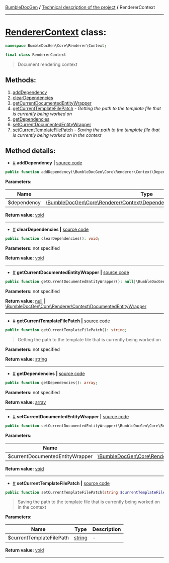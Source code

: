 <embed> <a href="/docs/README.md">BumbleDocGen</a> <b>/</b> <a href="/docs/tech/readme.md">Technical description of the project</a> <b>/</b> RendererContext<hr> </embed>

<h1>
    <a href="https://github.com/bumble-tech/bumble-doc-gen/blob/master/src/Core/Renderer/Context/RendererContext.php#L12">RendererContext</a> class:
</h1>





```php
namespace BumbleDocGen\Core\Renderer\Context;

final class RendererContext
```

<blockquote>Document rendering context</blockquote>







<h2>Methods:</h2>

<ol>
<li>
    <a href="#madddependency">addDependency</a>
    </li>
<li>
    <a href="#mcleardependencies">clearDependencies</a>
    </li>
<li>
    <a href="#mgetcurrentdocumentedentitywrapper">getCurrentDocumentedEntityWrapper</a>
    </li>
<li>
    <a href="#mgetcurrenttemplatefilepatch">getCurrentTemplateFilePatch</a>
    - <i>Getting the path to the template file that is currently being worked on</i></li>
<li>
    <a href="#mgetdependencies">getDependencies</a>
    </li>
<li>
    <a href="#msetcurrentdocumentedentitywrapper">setCurrentDocumentedEntityWrapper</a>
    </li>
<li>
    <a href="#msetcurrenttemplatefilepatch">setCurrentTemplateFilePatch</a>
    - <i>Saving the path to the template file that is currently being worked on in the context</i></li>
</ol>







<h2>Method details:</h2>

<div class='method_description-block'>

<ul>
<li><a name="madddependency" href="#madddependency">#</a>
 <b>addDependency</b>
    <b>|</b> <a href="https://github.com/bumble-tech/bumble-doc-gen/blob/master/src/Core/Renderer/Context/RendererContext.php#L53">source code</a></li>
</ul>

```php
public function addDependency(\BumbleDocGen\Core\Renderer\Context\Dependency\RendererDependencyInterface $dependency): void;
```



<b>Parameters:</b>

<table>
    <thead>
    <tr>
        <th>Name</th>
        <th>Type</th>
        <th>Description</th>
    </tr>
    </thead>
    <tbody>
            <tr>
            <td>$dependency</td>
            <td><a href='https://github.com/bumble-tech/bumble-doc-gen/blob/master/src/Core/Renderer/Context/Dependency/RendererDependencyInterface.php'>\BumbleDocGen\Core\Renderer\Context\Dependency\RendererDependencyInterface</a></td>
            <td>-</td>
        </tr>
        </tbody>
</table>

<b>Return value:</b> <a href='https://www.php.net/manual/en/language.types.void.php'>void</a>


</div>
<hr>
<div class='method_description-block'>

<ul>
<li><a name="mcleardependencies" href="#mcleardependencies">#</a>
 <b>clearDependencies</b>
    <b>|</b> <a href="https://github.com/bumble-tech/bumble-doc-gen/blob/master/src/Core/Renderer/Context/RendererContext.php#L48">source code</a></li>
</ul>

```php
public function clearDependencies(): void;
```



<b>Parameters:</b> not specified

<b>Return value:</b> <a href='https://www.php.net/manual/en/language.types.void.php'>void</a>


</div>
<hr>
<div class='method_description-block'>

<ul>
<li><a name="mgetcurrentdocumentedentitywrapper" href="#mgetcurrentdocumentedentitywrapper">#</a>
 <b>getCurrentDocumentedEntityWrapper</b>
    <b>|</b> <a href="https://github.com/bumble-tech/bumble-doc-gen/blob/master/src/Core/Renderer/Context/RendererContext.php#L43">source code</a></li>
</ul>

```php
public function getCurrentDocumentedEntityWrapper(): null|\BumbleDocGen\Core\Renderer\Context\DocumentedEntityWrapper;
```



<b>Parameters:</b> not specified

<b>Return value:</b> <a href='https://www.php.net/manual/en/language.types.null.php'>null</a> | <a href='https://github.com/bumble-tech/bumble-doc-gen/blob/master/src/Core/Renderer/Context/DocumentedEntityWrapper.php'>\BumbleDocGen\Core\Renderer\Context\DocumentedEntityWrapper</a>


</div>
<hr>
<div class='method_description-block'>

<ul>
<li><a name="mgetcurrenttemplatefilepatch" href="#mgetcurrenttemplatefilepatch">#</a>
 <b>getCurrentTemplateFilePatch</b>
    <b>|</b> <a href="https://github.com/bumble-tech/bumble-doc-gen/blob/master/src/Core/Renderer/Context/RendererContext.php#L32">source code</a></li>
</ul>

```php
public function getCurrentTemplateFilePatch(): string;
```

<blockquote>Getting the path to the template file that is currently being worked on</blockquote>

<b>Parameters:</b> not specified

<b>Return value:</b> <a href='https://www.php.net/manual/en/language.types.string.php'>string</a>


</div>
<hr>
<div class='method_description-block'>

<ul>
<li><a name="mgetdependencies" href="#mgetdependencies">#</a>
 <b>getDependencies</b>
    <b>|</b> <a href="https://github.com/bumble-tech/bumble-doc-gen/blob/master/src/Core/Renderer/Context/RendererContext.php#L58">source code</a></li>
</ul>

```php
public function getDependencies(): array;
```



<b>Parameters:</b> not specified

<b>Return value:</b> <a href='https://www.php.net/manual/en/language.types.array.php'>array</a>


</div>
<hr>
<div class='method_description-block'>

<ul>
<li><a name="msetcurrentdocumentedentitywrapper" href="#msetcurrentdocumentedentitywrapper">#</a>
 <b>setCurrentDocumentedEntityWrapper</b>
    <b>|</b> <a href="https://github.com/bumble-tech/bumble-doc-gen/blob/master/src/Core/Renderer/Context/RendererContext.php#L37">source code</a></li>
</ul>

```php
public function setCurrentDocumentedEntityWrapper(\BumbleDocGen\Core\Renderer\Context\DocumentedEntityWrapper $currentDocumentedEntityWrapper): void;
```



<b>Parameters:</b>

<table>
    <thead>
    <tr>
        <th>Name</th>
        <th>Type</th>
        <th>Description</th>
    </tr>
    </thead>
    <tbody>
            <tr>
            <td>$currentDocumentedEntityWrapper</td>
            <td><a href='https://github.com/bumble-tech/bumble-doc-gen/blob/master/src/Core/Renderer/Context/DocumentedEntityWrapper.php'>\BumbleDocGen\Core\Renderer\Context\DocumentedEntityWrapper</a></td>
            <td>-</td>
        </tr>
        </tbody>
</table>

<b>Return value:</b> <a href='https://www.php.net/manual/en/language.types.void.php'>void</a>


</div>
<hr>
<div class='method_description-block'>

<ul>
<li><a name="msetcurrenttemplatefilepatch" href="#msetcurrenttemplatefilepatch">#</a>
 <b>setCurrentTemplateFilePatch</b>
    <b>|</b> <a href="https://github.com/bumble-tech/bumble-doc-gen/blob/master/src/Core/Renderer/Context/RendererContext.php#L24">source code</a></li>
</ul>

```php
public function setCurrentTemplateFilePatch(string $currentTemplateFilePath): void;
```

<blockquote>Saving the path to the template file that is currently being worked on in the context</blockquote>

<b>Parameters:</b>

<table>
    <thead>
    <tr>
        <th>Name</th>
        <th>Type</th>
        <th>Description</th>
    </tr>
    </thead>
    <tbody>
            <tr>
            <td>$currentTemplateFilePath</td>
            <td><a href='https://www.php.net/manual/en/language.types.string.php'>string</a></td>
            <td>-</td>
        </tr>
        </tbody>
</table>

<b>Return value:</b> <a href='https://www.php.net/manual/en/language.types.void.php'>void</a>


</div>
<hr>
